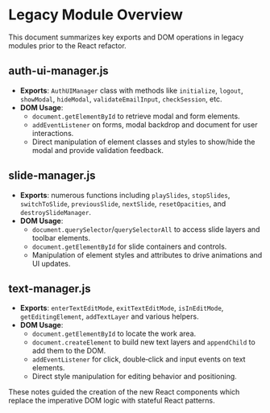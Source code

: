 # Legacy Module Overview

This document summarizes key exports and DOM operations in legacy modules
prior to the React refactor.

## auth-ui-manager.js
- **Exports**: `AuthUIManager` class with methods like `initialize`, `logout`,
  `showModal`, `hideModal`, `validateEmailInput`, `checkSession`, etc.
- **DOM Usage**:
  - `document.getElementById` to retrieve modal and form elements.
  - `addEventListener` on forms, modal backdrop and document for user
    interactions.
  - Direct manipulation of element classes and styles to show/hide the modal
    and provide validation feedback.

## slide-manager.js
- **Exports**: numerous functions including `playSlides`, `stopSlides`,
  `switchToSlide`, `previousSlide`, `nextSlide`, `resetOpacities`, and
  `destroySlideManager`.
- **DOM Usage**:
  - `document.querySelector`/`querySelectorAll` to access slide layers and
    toolbar elements.
  - `document.getElementById` for slide containers and controls.
  - Manipulation of element styles and attributes to drive animations and UI
    updates.

## text-manager.js
- **Exports**: `enterTextEditMode`, `exitTextEditMode`, `isInEditMode`,
  `getEditingElement`, `addTextLayer` and various helpers.
- **DOM Usage**:
  - `document.getElementById` to locate the work area.
  - `document.createElement` to build new text layers and `appendChild` to add
    them to the DOM.
  - `addEventListener` for click, double‑click and input events on text
    elements.
  - Direct style manipulation for editing behavior and positioning.

These notes guided the creation of the new React components which replace the
imperative DOM logic with stateful React patterns.
